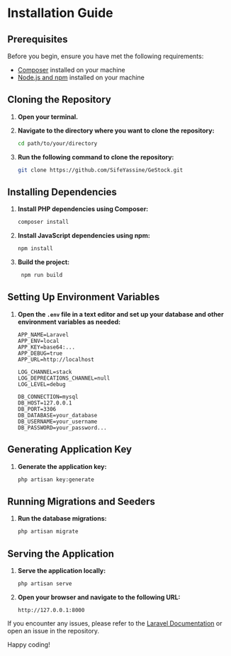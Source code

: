 # Installation Guide

## Prerequisites

Before you begin, ensure you have met the following requirements:

-   [Composer](https://getcomposer.org/download/) installed on your machine
-   [Node.js and npm](https://nodejs.org/) installed on your machine

## Cloning the Repository

1. **Open your terminal.**
2. **Navigate to the directory where you want to clone the repository:**

    ```bash
    cd path/to/your/directory
    ```

3. **Run the following command to clone the repository:**

    ```bash
    git clone https://github.com/SifeYassine/GeStock.git
    ```

## Installing Dependencies

1. **Install PHP dependencies using Composer:**

    ```bash
    composer install
    ```

2. **Install JavaScript dependencies using npm:**

    ```bash
    npm install
    ```

3. **Build the project:**

    ```bash
     npm run build
    ```

## Setting Up Environment Variables

1. **Open the `.env` file in a text editor and set up your database and other environment variables as needed:**

    ```env
    APP_NAME=Laravel
    APP_ENV=local
    APP_KEY=base64:...
    APP_DEBUG=true
    APP_URL=http://localhost

    LOG_CHANNEL=stack
    LOG_DEPRECATIONS_CHANNEL=null
    LOG_LEVEL=debug

    DB_CONNECTION=mysql
    DB_HOST=127.0.0.1
    DB_PORT=3306
    DB_DATABASE=your_database
    DB_USERNAME=your_username
    DB_PASSWORD=your_password...
    ```

## Generating Application Key

1. **Generate the application key:**

    ```bash
    php artisan key:generate
    ```

## Running Migrations and Seeders

1. **Run the database migrations:**

    ```bash
    php artisan migrate
    ```

## Serving the Application

1. **Serve the application locally:**

    ```bash
    php artisan serve
    ```

2. **Open your browser and navigate to the following URL:**

    ```
    http://127.0.0.1:8000
    ```

If you encounter any issues, please refer to the [Laravel Documentation](https://laravel.com/docs) or open an issue in the repository.

Happy coding!

